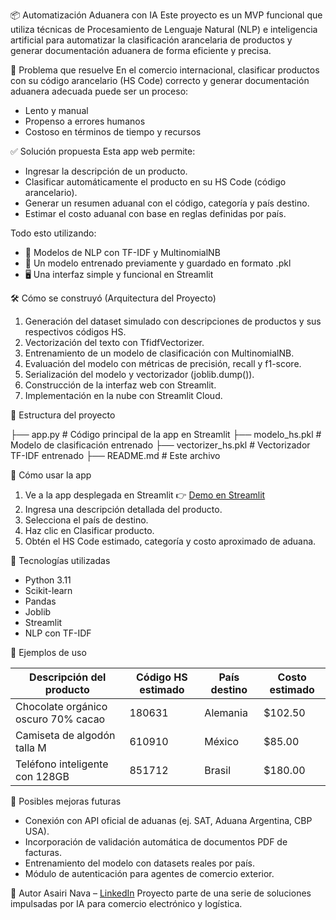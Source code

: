 📦 Automatización Aduanera con IA
Este proyecto es un MVP funcional que utiliza técnicas de Procesamiento de Lenguaje Natural (NLP) e inteligencia artificial para automatizar la clasificación arancelaria de productos y generar documentación aduanera de forma eficiente y precisa.

🚨 Problema que resuelve
En el comercio internacional, clasificar productos con su código arancelario (HS Code) correcto y generar documentación aduanera adecuada puede ser un proceso:

- Lento y manual
- Propenso a errores humanos
- Costoso en términos de tiempo y recursos

✅ Solución propuesta
Esta app web permite:

- Ingresar la descripción de un producto.
- Clasificar automáticamente el producto en su HS Code (código arancelario).
- Generar un resumen aduanal con el código, categoría y país destino.
- Estimar el costo aduanal con base en reglas definidas por país.

Todo esto utilizando:

- 🧠 Modelos de NLP con TF-IDF y MultinomialNB
- 📂 Un modelo entrenado previamente y guardado en formato .pkl
- 🖥️ Una interfaz simple y funcional en Streamlit

🛠️ Cómo se construyó (Arquitectura del Proyecto)

1. Generación del dataset simulado con descripciones de productos y sus respectivos códigos HS.
2. Vectorización del texto con TfidfVectorizer.
3. Entrenamiento de un modelo de clasificación con MultinomialNB.
4. Evaluación del modelo con métricas de precisión, recall y f1-score.
5. Serialización del modelo y vectorizador (joblib.dump()).
6. Construcción de la interfaz web con Streamlit.
7. Implementación en la nube con Streamlit Cloud.

📂 Estructura del proyecto

├── app.py                      # Código principal de la app en Streamlit
├── modelo_hs.pkl              # Modelo de clasificación entrenado
├── vectorizer_hs.pkl          # Vectorizador TF-IDF entrenado
├── README.md                  # Este archivo

🚀 Cómo usar la app

1. Ve a la app desplegada en Streamlit 👉 [Demo en Streamlit]((https://automatizacion-aduanera-con-ia.streamlit.app/))
2. Ingresa una descripción detallada del producto.
3. Selecciona el país de destino.
4. Haz clic en Clasificar producto.
5. Obtén el HS Code estimado, categoría y costo aproximado de aduana.

📌 Tecnologías utilizadas

- Python 3.11
- Scikit-learn
- Pandas
- Joblib
- Streamlit
- NLP con TF-IDF

🧠 Ejemplos de uso

| Descripción del producto            | Código HS estimado | País destino | Costo estimado |
| ----------------------------------- | ------------------ | ------------ | -------------- |
| Chocolate orgánico oscuro 70% cacao | 180631             | Alemania     | \$102.50       |
| Camiseta de algodón talla M         | 610910             | México       | \$85.00        |
| Teléfono inteligente con 128GB      | 851712             | Brasil       | \$180.00       |

🧪 Posibles mejoras futuras

- Conexión con API oficial de aduanas (ej. SAT, Aduana Argentina, CBP USA).
- Incorporación de validación automática de documentos PDF de facturas.
- Entrenamiento del modelo con datasets reales por país.
- Módulo de autenticación para agentes de comercio exterior.

👤 Autor
Asairi Nava – [LinkedIn](https://www.linkedin.com/in/asairi-nava/)
Proyecto parte de una serie de soluciones impulsadas por IA para comercio electrónico y logística.
